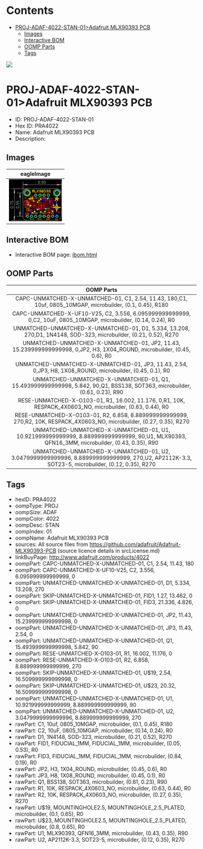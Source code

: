 



Contents
========

* [PROJ-ADAF-4022-STAN-01>Adafruit MLX90393 PCB](#proj-adaf-4022-stan-01adafruit-mlx90393-pcb)
	* [Images](#images)
	* [Interactive BOM](#interactive-bom)
	* [OOMP Parts](#oomp-parts)
	* [Tags](#tags)
  
![][im]
# PROJ-ADAF-4022-STAN-01>Adafruit MLX90393 PCB

- ID: PROJ-ADAF-4022-STAN-01
- Hex ID: PRA4022
- Name: Adafruit MLX90393 PCB
- Description: 

## Images
  
  

|eagleImage|
| :---: |
|[![eagleImage](eagleImage_140.png)](eagleImage_600.png)|

## Interactive BOM

- Interactive BOM page: [ibom.html](kicad/bom/ibom.html)

## OOMP Parts
  

|OOMP Parts|
| :---: |
|CAPC-UNMATCHED-X-UNMATCHED-01, C1, 2.54, 11.43, 180,C1, 10uf, 0805_10MGAP, microbuilder, (0.1, 0.45), R180|
|CAPC-UNMATCHED-X-UF10-V25, C2, 3.556, 6.095999999999999, 0,C2, 10uF, 0805_10MGAP, microbuilder, (0.14, 0.24), R0|
|UNMATCHED-UNMATCHED-X-UNMATCHED-01, D1, 5.334, 13.208, 270,D1, 1N4148, SOD-323, microbuilder, (0.21, 0.52), R270|
|UNMATCHED-UNMATCHED-X-UNMATCHED-01, JP2, 11.43, 15.239999999999998, 0,JP2, H3, 1X04_ROUND, microbuilder, (0.45, 0.6), R0|
|UNMATCHED-UNMATCHED-X-UNMATCHED-01, JP3, 11.43, 2.54, 0,JP3, H8, 1X08_ROUND, microbuilder, (0.45, 0.1), R0|
|UNMATCHED-UNMATCHED-X-UNMATCHED-01, Q1, 15.493999999999998, 5.842, 90,Q1, BSS138, SOT363, microbuilder, (0.61, 0.23), R90|
|RESE-UNMATCHED-X-O103-01, R1, 16.002, 11.176, 0,R1, 10K, RESPACK_4X0603_NO, microbuilder, (0.63, 0.44), R0|
|RESE-UNMATCHED-X-O103-01, R2, 6.858, 8.889999999999999, 270,R2, 10K, RESPACK_4X0603_NO, microbuilder, (0.27, 0.35), R270|
|UNMATCHED-UNMATCHED-X-UNMATCHED-01, U1, 10.921999999999999, 8.889999999999999, 90,U1, MLX90393, QFN16_3MM, microbuilder, (0.43, 0.35), R90|
|UNMATCHED-UNMATCHED-X-UNMATCHED-01, U2, 3.0479999999999996, 8.889999999999999, 270,U2, AP2112K-3.3, SOT23-5, microbuilder, (0.12, 0.35), R270|

## Tags

- hexID: PRA4022
- oompType: PROJ
- oompSize: ADAF
- oompColor: 4022
- oompDesc: STAN
- oompIndex: 01
- oompName: Adafruit MLX90393 PCB
- sources: All source files from https://github.com/adafruit/Adafruit-MLX90393-PCB (source licence details in srcLicense.md)
- linkBuyPage: http://www.adafruit.com/products/4022
- oompPart: CAPC-UNMATCHED-X-UNMATCHED-01, C1, 2.54, 11.43, 180
- oompPart: CAPC-UNMATCHED-X-UF10-V25, C2, 3.556, 6.095999999999999, 0
- oompPart: UNMATCHED-UNMATCHED-X-UNMATCHED-01, D1, 5.334, 13.208, 270
- oompPart: SKIP-UNMATCHED-X-UNMATCHED-01, FID1, 1.27, 13.462, 0
- oompPart: SKIP-UNMATCHED-X-UNMATCHED-01, FID3, 21.336, 4.826, 0
- oompPart: UNMATCHED-UNMATCHED-X-UNMATCHED-01, JP2, 11.43, 15.239999999999998, 0
- oompPart: UNMATCHED-UNMATCHED-X-UNMATCHED-01, JP3, 11.43, 2.54, 0
- oompPart: UNMATCHED-UNMATCHED-X-UNMATCHED-01, Q1, 15.493999999999998, 5.842, 90
- oompPart: RESE-UNMATCHED-X-O103-01, R1, 16.002, 11.176, 0
- oompPart: RESE-UNMATCHED-X-O103-01, R2, 6.858, 8.889999999999999, 270
- oompPart: SKIP-UNMATCHED-X-UNMATCHED-01, U$19, 2.54, 16.509999999999998, 0
- oompPart: SKIP-UNMATCHED-X-UNMATCHED-01, U$23, 20.32, 16.509999999999998, 0
- oompPart: UNMATCHED-UNMATCHED-X-UNMATCHED-01, U1, 10.921999999999999, 8.889999999999999, 90
- oompPart: UNMATCHED-UNMATCHED-X-UNMATCHED-01, U2, 3.0479999999999996, 8.889999999999999, 270
- rawPart: C1, 10uf, 0805_10MGAP, microbuilder, (0.1, 0.45), R180
- rawPart: C2, 10uF, 0805_10MGAP, microbuilder, (0.14, 0.24), R0
- rawPart: D1, 1N4148, SOD-323, microbuilder, (0.21, 0.52), R270
- rawPart: FID1, FIDUCIAL_1MM, FIDUCIAL_1MM, microbuilder, (0.05, 0.53), R0
- rawPart: FID3, FIDUCIAL_1MM, FIDUCIAL_1MM, microbuilder, (0.84, 0.19), R0
- rawPart: JP2, H3, 1X04_ROUND, microbuilder, (0.45, 0.6), R0
- rawPart: JP3, H8, 1X08_ROUND, microbuilder, (0.45, 0.1), R0
- rawPart: Q1, BSS138, SOT363, microbuilder, (0.61, 0.23), R90
- rawPart: R1, 10K, RESPACK_4X0603_NO, microbuilder, (0.63, 0.44), R0
- rawPart: R2, 10K, RESPACK_4X0603_NO, microbuilder, (0.27, 0.35), R270
- rawPart: U$19, MOUNTINGHOLE2.5, MOUNTINGHOLE_2.5_PLATED, microbuilder, (0.1, 0.65), R0
- rawPart: U$23, MOUNTINGHOLE2.5, MOUNTINGHOLE_2.5_PLATED, microbuilder, (0.8, 0.65), R0
- rawPart: U1, MLX90393, QFN16_3MM, microbuilder, (0.43, 0.35), R90
- rawPart: U2, AP2112K-3.3, SOT23-5, microbuilder, (0.12, 0.35), R270



[im]: eagleImage_450.png
